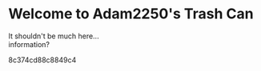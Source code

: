 # Welcome to Adam2250's Trash Can
It shouldn't be much here...<br>
information?<br>

8c374cd88c8849c4

